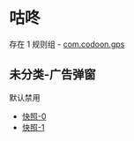 # 咕咚

存在 1 规则组 - [com.codoon.gps](/src/apps/com.codoon.gps.ts)

## 未分类-广告弹窗

默认禁用

- [快照-0](https://i.gkd.li/i/13358586)
- [快照-1](https://i.gkd.li/i/13348663)
